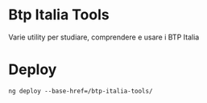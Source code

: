 # Btp Italia Tools

Varie utility per studiare, comprendere e usare i BTP Italia

# Deploy

    ng deploy --base-href=/btp-italia-tools/
